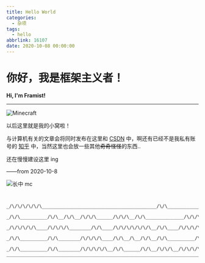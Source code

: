 ```yaml
---
title: Hello World
categories:
  - 杂项
tags:
  - hello
abbrlink: 16107
date: 2020-10-08 00:00:00
---
```


# 你好，我是框架主义者！

**Hi, I'm Framist!**

-----

![Minecraft](http://framist-bucket-openread.oss-cn-shanghai.aliyuncs.com/img/2023/08/15/20230815202731.png)



以后这里就是我的小窝啦！

与计算机有关的文章会将同时发布在这里和 [CSDN](https://blog.csdn.net/weixin_47102975) 中，啊还有已经不是我私有账号的 [知乎](https://www.zhihu.com/people/kuang-jia-zhu-yi-zhe) 中，当然这里也会放一些其他~~奇奇怪怪~~的东西..

还在慢慢建设这里 ing

——from 2020-10-8

![长中 mc](http://framist-bucket-openread.oss-cn-shanghai.aliyuncs.com/img/2023/08/15/20230815202731-1.png)

<p style="display:none;">1LTKvNaux7CjrNHJ09C0y87Eo7/Rrbu3zfm4tKOsus7Ksbb41rmjv9a5zqrWucv51rmjrLTLzsTT1rrOtOajvw==</p>

```

     _/\/\/\/\/\/\__________________________________________/\/\__________________/\/\_____
    _/\/\__________/\/\__/\/\__/\/\/\______/\/\/\__/\/\______________/\/\/\/\__/\/\/\/\/\_ 
   _/\/\/\/\/\____/\/\/\/\________/\/\____/\/\/\/\/\/\/\__/\/\____/\/\/\/\______/\/\_____  
  _/\/\__________/\/\________/\/\/\/\____/\/\__/\__/\/\__/\/\__________/\/\____/\/\_____   
 _/\/\__________/\/\________/\/\/\/\/\__/\/\______/\/\__/\/\/\__/\/\/\/\______/\/\/\___    
______________________________________________________________________________________     
   
```
